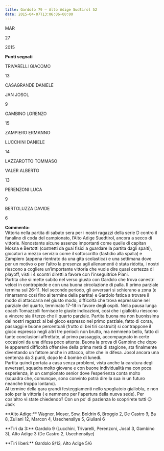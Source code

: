 ```yaml
---
title: Gardolo 79 – Alto Adige Sudtirol 52
date: 2015-04-07T13:06:06+00:00
---
```

MAR

27

2015

**Punti segnati**

TRIVARELLI GIACOMO

13

CASAGRANDE DANIELE

JAN JOSOL

9

GAMBINO LORENZO

15

ZAMPIERO ERMANNO

LUCCHINI DANIELE

14

LAZZAROTTO TOMMASO

VALER ALBERTO

13

PERENZONI LUCA

9

BERTOLUZZA DAVIDE

6

**Commento:**  
Vittoria nella partita di sabato sera per i nostri ragazzi della serie D contro il fanalino di coda del campionato, l’Alto Adige Suedtirol, ancora a secco di vittorie. Nonostante alcune assenze importanti come quelle di capitan Mosna e Bertotti (costretti da guai fisici a guardare la partita dagli spalti), giocatori a mezzo servizio come il sottoscritto (fastidio alla spalla) e Zampiero (appena rientrato da una gita scolastica) e una settimana dove per un motivo o per l’altro la presenza agli allenamenti è stata ridotta, i nostri riescono a cogliere un’importante vittoria che vuole dire quasi certezza di playoff, visti i 4 scontri diretti a favore con l’inseguitrice Piani.  
Partita che si mette subito nel verso giusto con Gardolo che trova canestri veloci in contropiede e con una buona circolazione di palla. Il primo parziale termina sul 26-11. Nel secondo periodo, gli avversari si schierano a zona (e rimarranno così fino al termine della partita) e Gardolo fatica a trovare il modo di attaccarla nel giusto modo, difficoltà che trova espressione nel parziale del quarto, terminato 17-18 in favore degli ospiti. Nella pausa lunga coach Tomazzolli fornisce le giuste indicazioni, così che i gialloblu riescono a vincere sia il terzo che il quarto parziale. Partita buona ma non buonissima dei nostri ragazzi: al bel gioco espresso nel primo parziale, fatto di corsa, passaggi e buone percentuali (frutto di bei tiri costruiti) si contrappone il gioco espresso negli altri tre periodi: non brutto, ma nemmeno bello, fatto di tante conclusioni affrettate, al primo passaggio, accompagnato in certe occasioni da una difesa poco attenta. Buona la prova di Gambino che dopo le apparenti difficoltà offensive della prima metà di stagione, sta finalmente diventando un fattore anche in attacco, oltre che in difesa. Josol ancora una sentenza da 3 punti, dopo le 4 bombe di lunedì.  
Partita quindi portata a casa senza problemi, vista anche la caratura degli avversari, squadra molto giovane e con buone individualità ma con poca esperienza, in un campionato senior dove l’esperienza conta molto (squadra che, comunque, sono convinto potrà dire la sua in un futuro neanche troppo lontano).  
Al termine della gara grandi festeggiamenti nello spogliatoio gialloblu, e non solo per la vittoria ( e nemmeno per l'apertura della nuova sede). Per cos'altro vi state chiedendo? Con un po’ di pazienza lo scoprirete tutti 😉  
Jack

\*\*Alto Adige:\*\* Wagner, Moser, Sow, Boldrin 6, Broggio 2, De Castro 9, Ba 8, Zuliani 12, Marcon 4, Usechensilye 5, Giuliani 6

\*\*Tiri da 3:\*\* Gardolo 9 (Lucchini, Trivarelli, Perenzoni, Josol 3, Gambino 3), Alto Adige 3 (De Castro 2, Usechensilye)

\*\*Tiri liberi:\*\* Gardolo 9/13, Alto Adige 5/6